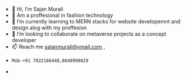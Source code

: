 - 👋 Hi, I’m Sajan Murali
- 👀 Am a proffesional in fashion technology 
- 🌱 I’m currently learning to MERN stacks for website developemnt and design alog with my proffesion
- 💞️ I’m looking to collaborate on metaverse projects as a concept developer
- 📫 Reach me sajanmurali@ymail.com ,
-     Mob-+91 7022166440,8848990829
- 

<!---
SajanMurali/SajanMurali is a ✨ special ✨ repository because its `README.md` (this file) appears on your GitHub profile.
You can click the Preview link to take a look at your changes.
--->
